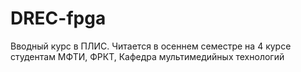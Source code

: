 # DREC-fpga
Вводный курс в ПЛИС. Читается в осеннем семестре на 4 курсе студентам МФТИ, ФРКТ, Кафедра мультимедийных технологий
